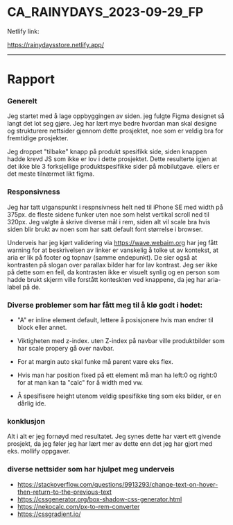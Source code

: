 # CA_RAINYDAYS_2023-09-29_FP
 
Netlify link: 

https://rainydaysstore.netlify.app/

___________________________________________________________



# Rapport

### Generelt

Jeg startet med å lage oppbyggingen av siden. jeg fulgte Figma designet så langt det lot seg gjøre. Jeg har lært mye bedre hvordan man skal designe og strukturere nettsider gjennom dette prosjektet, noe som er veldig bra for fremtidige prosjekter. 

Jeg droppet "tilbake" knapp på produkt spesifikk side, siden knappen hadde krevd JS som ikke er lov i dette prosjektet. Dette resulterte igjen at det ikke ble 3 forksjellige produktspesifikke sider på mobilutgave. ellers er det meste tilnærmet likt figma.


### Responsivness
Jeg har tatt utganspunkt i respnsivness helt ned til iPhone SE med width på 375px. de fleste sidene funker uten noe som helst vertikal scroll ned til 320px. Jeg valgte å skrive diverse mål i rem, siden alt vil scale bra hvis siden blir brukt av noen som har satt default font størrelse i browser. 

Underveis har jeg kjørt validering via https://wave.webaim.org har jeg fått warning for at beskrivelsen av linker er vanskelig å tolke ut av kontekst, at aria er lik på footer og topnav (samme endepunkt). De sier også at kontrasten på slogan over parallax bilder har for lav kontrast. Jeg ser ikke på dette som en feil, da kontrasten ikke er visuelt synlig og en person som hadde brukt skjerm ville forstått konteskten ved knappene, da jeg har aria-label på de. 


### Diverse problemer som har fått meg til å klø godt i hodet:

* "A" er inline element default, lettere å posisjonere hvis man endrer til block eller annet.

* Viktigheten med z-index. uten Z-index på navbar ville produktbilder som har scale propery gå over navbar.

* For at margin auto skal funke må parent være eks flex.

* Hvis man har position fixed på ett element må man ha left:0 og right:0 for at man kan ta "calc" for å width med vw.

* Å spesifisere height utenom veldig spesifikke ting som eks bilder, er en dårlig ide.


### konklusjon
Alt i alt er jeg fornøyd med resultatet. Jeg synes dette har vært ett givende prosjekt, da jeg føler jeg har lært mer av dette enn det jeg har gjort med eks. mollify oppgaver.


### diverse nettsider som har hjulpet meg underveis
* https://stackoverflow.com/questions/9913293/change-text-on-hover-then-return-to-the-previous-text
* https://cssgenerator.org/box-shadow-css-generator.html
* https://nekocalc.com/px-to-rem-converter
* https://cssgradient.io/
